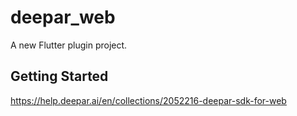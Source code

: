 # deepar_web

A new Flutter plugin project.

## Getting Started

https://help.deepar.ai/en/collections/2052216-deepar-sdk-for-web

